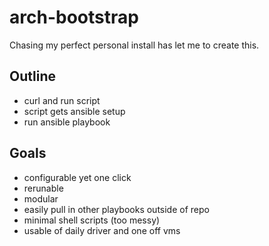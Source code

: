 # arch-bootstrap

Chasing my perfect personal install has let me to create this.

## Outline
* curl and run script
* script gets ansible setup
* run ansible playbook

## Goals
* configurable yet one click
* rerunable
* modular
* easily pull in other playbooks outside of repo
* minimal shell scripts (too messy)
* usable of daily driver and one off vms
